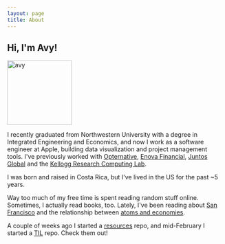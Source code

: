 ```yaml
---
layout: page
title: About
---
```



## Hi, I'm Avy!

<img src="{{ site.image_path }}avy.png" alt="avy" width="150px" height="150px">

I recently graduated from Northwestern University with a degree in Integrated Engineering and Economics, and now I work as a software engineer at Apple, building data visualization and project management tools. I've previously worked with [Opternative](http://www.opternative.com), [Enova Financial](http://www.enova.com), [Juntos Global](http://www.juntosglobal.com) and the [Kellogg Research Computing Lab](http://www.kellogg.northwestern.edu/researchcomputing).

I was born and raised in Costa Rica, but I've lived in the US for the past ~5 years. 

Way too much of my free time is spent reading random stuff online. Sometimes, I actually read books, too. Lately, I've been reading about [San Francisco](http://www.amazon.com/Cool-Gray-City-Love-Francisco/dp/1608199606) and the relationship between [atoms and economies](http://www.amazon.com/Why-Information-Grows-Evolution-Economies/dp/0465048994).

A couple of weeks ago I started a [resources](https://github.com/avyfain/resources) repo, and mid-February I started a [TIL](https://github.com/avyfain/til) repo. Check them out!
